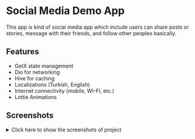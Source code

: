 # Social Media Demo App

This app is kind of social media app which include users can share posts or stories, message with their friends, and follow other peoples basically.

## Features
- GetX state management
- Dio for networking
- Hive for caching
- Localizations (Turkish, English)
- Internet connectivity (mobile, WI-FI, etc.)
- Lottie Animations

## Screenshots
<details>
<summary>Click here to show the screenshots of project</summary>
<div>
  <img align="left" src="https://user-images.githubusercontent.com/67058617/194090745-deb7370f-e84c-49bd-802e-b86007cbaace.png" height="500">
  <img align="left" src="https://user-images.githubusercontent.com/67058617/194090752-faf5fa13-4784-42ad-944a-03e4764c3d32.png" height="500">
  <img align="left" src="https://user-images.githubusercontent.com/67058617/194090773-98c5b467-52f7-492f-9c05-41d1ca3d8427.png" height="500">
  <img src="https://user-images.githubusercontent.com/67058617/194090780-bd0c3472-e12a-4724-bdde-ba2c32edcd2a.png" height="500">
  <img align="left" src="https://user-images.githubusercontent.com/67058617/194090793-e7a83c0c-ed5e-4639-b0bb-ac51044e56e6.png" height="500">
  <img align="left" src="https://user-images.githubusercontent.com/67058617/194090796-4554084c-1b9c-4618-a9c5-c679bca36b34.png" height="500">
  <img align="left" src="https://user-images.githubusercontent.com/67058617/194090799-1fd19cb1-0242-4026-8410-cb22ed8c1ac3.png" height="500">
  <img align="left" src="https://user-images.githubusercontent.com/67058617/194090742-7a55c83c-01d7-4b14-9db3-51f35105dbff.png" height="500">
  <img src="https://user-images.githubusercontent.com/67058617/194090803-059ec2d7-9295-46ee-8a7c-af70559682be.png" height="500">
</div>
</details>


